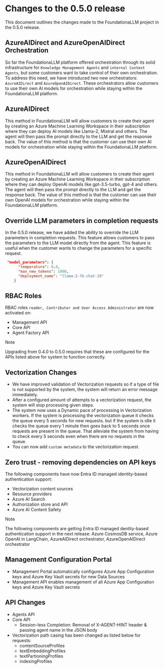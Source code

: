 # Changes to the 0.5.0 release
This document outlines the changes made to the FoundationaLLM project in the 0.5.0 release.

## AzureAIDirect and AzureOpenAIDirect Orchestration
So far the FoundationaLLM platform offered orchestration through its solid infrastructure for `Knowledge Management Agents` and `internal Context Agents`, but some customers want to take control of their own orchestration. To address this need, we have introduced two new orchestrators: `AzureAIDirect` and `AzureOpenAIDirect`. These orchestrators allow customers to use their own AI models for orchestration while staying within the FoundationaLLM platform.

## AzureAIDirect
This method in FoundationaLLM will allow customers to create their agent by creating an Azure Machine Learning Workspace in their subscription where they can deploy AI models like Llama-2, Mistral and others. The agent will then pass the prompt directly to the LLM and get the response back.  The value of this method is that the customer can use their own AI models for orchestration while staying within the FoundationaLLM platform.

## AzureOpenAIDirect
This method in FoundationaLLM will allow customers to create their agent by creating an Azure Machine Learning Workspace in their subscription where they can deploy OpenAI models like gpt-3.5-turbo, gpt-4 and others. The agent will then pass the prompt directly to the LLM and get the response back.  The value of this method is that the customer can use their own OpenAI models for orchestration while staying within the FoundationaLLM platform.

## Override LLM parameters in completion requests
In the 0.5.0 release, we have added the ability to override the LLM parameters in completion requests. This feature allows customers to pass the parameters to the LLM model directly from the agent. This feature is useful when the customer wants to change the parameters for a specific request.

```json
 "model_parameters": {
      "temperature": 0.8,
      "max_new_tokens": 1000,
      "deployment_name": "llama-2-7b-chat-19"
    }
```

## RBAC Roles

RBAC roles `reader, Contributor and User Access Administrator` are now activated on:
- Management API
- Core API
- Agent Factory API
 
> [!NOTE]
> Upgrading from 0.4.0 to 0.5.0 requires that these are configured for the APIs listed above for system to function correctly.

## Vectorization Changes

- We have improved validation of Vectorization requests so if a type of file is not supported by the system, the system will return an error message immediately.
- After a configured amount of attempts to a vectorization request, the system will stop processing given steps.
- The system now uses a Dynamic pace of processing in Vectorization workers. If the system is processing the vectorization queue it checks the queue every 5 seconds for new requests. but if the system is idle it checks the queue every 1 minute then goes back to 5 seconds once requests are present in the queue.  That alleviate the system from having to check every 5 seconds even when there are no requests in the queue.
- You can now add `custom metadata` to the vectorization request.
  
## Zero trust - removing dependencies on API keys
The following components have now Entra ID managed identity-based authentication support:

- Vectorization content sources
- Resource providers
- Azure AI Search
- Authorization store and API
- Azure AI Content Safety

> [!NOTE]
> The following components are getting Entra ID managed dentity-based authentication support in the next release: Azure CosmosDB service, Azure OpenAI in LangChain, AzureAIDirect orchestrator, AzureOpenAIDirect orchestrator

## Management Configuration Portal

- Management Portal automatically configures Azure App Configuration keys and Azure Key Vault secrets for new Data Sources
- Management API enables management of all Azure App Configuration keys and Azure Key Vault secrets

## API Changes
- Agents API
- Core API
    - Session-less Completion: Removal of X-AGENT-HINT header & passing agent name in the JSON body
- Vectorization path casing has been changed as listed below for requests:  
    - contentSourceProfiles 
    - textEmbeddingProfiles
    - textPartioningProfiles
    - indexingProfiles 

